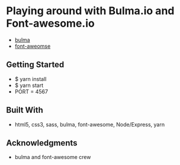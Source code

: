 # Playing around with Bulma.io and Font-awesome.io
- [bulma](https://bulma.io/)
- [font-aweomse](http://fontawesome.io/)

## Getting Started
- $ yarn install
- $ yarn start
- PORT = 4567

## Built With
- html5, css3, sass, bulma, font-awesome, Node/Express, yarn

## Acknowledgments
- bulma and font-awesome crew